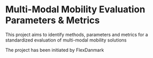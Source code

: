 # Multi-Modal Mobility Evaluation Parameters & Metrics
This project aims to identify methods, parameters and metrics for a standardized evaluation of multi-modal mobility solutions

The project has been initiated by FlexDanmark
